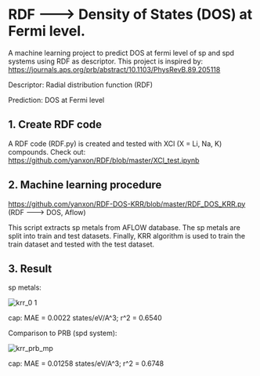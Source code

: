 # RDF ---> Density of States (DOS) at Fermi level.

A machine learning project to predict DOS at fermi level of sp and spd systems using RDF as descriptor. This project is inspired by:
https://journals.aps.org/prb/abstract/10.1103/PhysRevB.89.205118

Descriptor:
Radial distribution function (RDF)

Prediction:
DOS at Fermi level

## 1.    Create RDF code
   A RDF code (RDF.py) is created and tested with XCl (X = Li, Na, K) compounds.
   Check out:
   https://github.com/yanxon/RDF/blob/master/XCl_test.ipynb

## 2.    Machine learning procedure

   https://github.com/yanxon/RDF-DOS-KRR/blob/master/RDF_DOS_KRR.py (RDF ---> DOS, Aflow)
   
   This script extracts sp metals from AFLOW database. The sp metals are split into train and test datasets. Finally, KRR algorithm is used to train the train dataset and tested with the test dataset.

## 3.    Result
     
   sp metals:
   
   ![krr_0 1](https://user-images.githubusercontent.com/32254481/46254622-d24fcc80-c446-11e8-8cf8-310630341efc.png)
   
   cap:  MAE = 0.0022 states/eV/A^3;
         r^2 = 0.6540

   Comparison to PRB (spd system):
   
   ![krr_prb_mp](https://user-images.githubusercontent.com/32254481/46270894-a98b0e00-c4fe-11e8-88d7-ac30552aecf9.png)
   
   cap:  MAE = 0.01258 states/eV/A^3;
         r^2 = 0.6748
